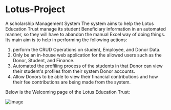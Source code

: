 # Lotus-Project
A scholarship Management System
The system aims to help the Lotus Education Trust manage its student Beneficiary information in an automated manner, so they will have to abandon the manual Excel way of doing things.
Its main aim is to help in performing the following actions:
1. perform the CRUD Operations on student, Employee, and Donor Data.
2. Only be an in-house web application for the allowed users such as the Donor, Student, and Finance.
3. Automated the profiling process of the students in that Donor can view their student's profiles from their system Donor accounts.
4. Allow Donors to be able to view their financial contributions and how their fee contributions are being made from the system.

Below is the Welcoming page of the Lotus Education Trust:

![image](https://github.com/user-attachments/assets/21bbed8f-5c64-4820-9d74-8b8fafbe53c6)

